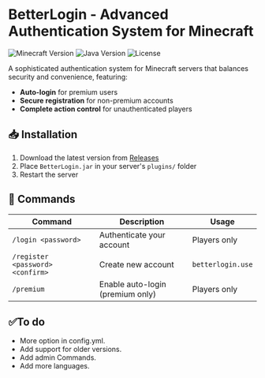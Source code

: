 # BetterLogin - Advanced Authentication System for Minecraft

![Minecraft Version](https://img.shields.io/badge/Minecraft-1.21.4-brightgreen)
![Java Version](https://img.shields.io/badge/Java-17-orange)
![License](https://img.shields.io/badge/License-MIT-blue)

A sophisticated authentication system for Minecraft servers that balances security and convenience, featuring:
- **Auto-login** for premium users
- **Secure registration** for non-premium accounts
- **Complete action control** for unauthenticated players

## 📥 Installation
1. Download the latest version from [Releases](https://github.com/MircoAPPP/BetterLogin/releases/tag/v1.0.0)
2. Place `BetterLogin.jar` in your server's `plugins/` folder
3. Restart the server

## 🔑 Commands
| Command | Description | Usage |
|---------|-------------|-------|
| `/login <password>` | Authenticate your account | Players only |
| `/register <password> <confirm>` | Create new account | `betterlogin.use` | Players only |
| `/premium` | Enable auto-login (premium only) | Players only |


## ✅To do
- More option in config.yml.
- Add support for older versions.
- Add admin Commands.
- Add more languages.
